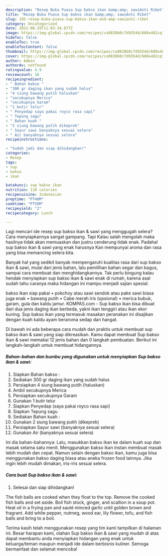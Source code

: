 ```yaml
---
description: "Resep Buka Puasa Sup bakso ikan &amp;amp; sawiAnti Ribet"
title: "Resep Buka Puasa Sup bakso ikan &amp;amp; sawiAnti Ribet"
slug: 195-resep-buka-puasa-sup-bakso-ikan-and-amp-sawianti-ribet
category: Uncategorized
date: 2022-08-29T11:03:34.877Z
image: https://img-global.cpcdn.com/recipes/ca9838b0c7d9354d/680x482cq70/sup-bakso-ikan-sawi-foto-resep-utama.jpg
hideToc: false
enableToc: true
enableTocContent: false
thumbnail: https://img-global.cpcdn.com/recipes/ca9838b0c7d9354d/680x482cq70/sup-bakso-ikan-sawi-foto-resep-utama.jpg
cover: https://img-global.cpcdn.com/recipes/ca9838b0c7d9354d/680x482cq70/sup-bakso-ikan-sawi-foto-resep-utama.jpg
author: Admin
authorAv: notfound
ratingvalue: 4.9
reviewcount: 16
recipeingredient:
- " Bahan bakso "
- "300 gr daging ikan yang sudah halus"
- "4 siung bawang putih haluskan"
- "secukupnya Merica"
- "secukupnya Garam"
- "1 butir telur"
- " Penyedap saya pakai royco rasa sapi"
- " Tepung sagu"
- " Bahan kuah "
- "2 siung bawang putih dikeprek"
- " Sayur sawi banyaknya sesuai selera"
- " Air banyaknya sesuai selera"
recipeinstructions:

- "Sudah jadi dan siap dihidangkan!"
categories:
- Resep
tags:
- sup
- bakso
- ikan

katakunci: sup bakso ikan 
nutrition: 110 calories
recipecuisine: Indonesian
preptime: "PT40M"
cooktime: "PT58M"
recipeyield: "2"
recipecategory: Lunch

---
```



Lagi mencari ide resep sup bakso ikan &amp; sawi yang menggugah selera? Cara menyiapkannya sangat gampang. Tapi Kalau salah mengolah maka hasilnya tidak akan memuaskan dan justru cenderung tidak enak. Padahal sup bakso ikan &amp; sawi yang enak harusnya Kan mempunyai aroma dan rasa yang bisa memancing selera kita.


Banyak hal yang sedikit banyak mempengaruhi kualitas rasa dari sup bakso ikan &amp; sawi, mulai dari jenis bahan, lalu pemilihan bahan segar dan bagus, sampai cara membuat dan menghidangkannya. Tak perlu bingung kalau hendak menyiapkan sup bakso ikan &amp; sawi enak di rumah, karena asal sudah tahu caranya maka hidangan ini mampu menjadi sajian spesial.

bakso ikan siap pakai • pokchoy atau sawi sendok atau pake sawi biasa juga enak • bawang putih • Cabe merah iris (opsional) • merica bubuk, garam, gula dan kaldu jamur. KOMPAS.com - Sup bakso ikan bisa dibuat dari dua jenis daging ikan berbeda, yakni ikan tenggiri atau ikan ekor kuning. Sup bakso ikan yang termasuk masakan peranakan ini disajikan dengan kuah kaldu ayam beraroma sedap dan hangat.


Di bawah ini ada beberapa cara mudah dan praktis untuk membuat sup bakso ikan &amp; sawi yang siap dikreasikan. Kamu dapat membuat Sup bakso ikan &amp; sawi memakai 12 jenis bahan dan 0 langkah pembuatan. Berikut ini langkah-langkah untuk membuat hidangannya.

<!--inarticleads1-->

##### Bahan-bahan dan bumbu yang digunakan untuk menyiapkan Sup bakso ikan &amp; sawi:

1. Siapkan  Bahan bakso :
1. Sediakan 300 gr daging ikan yang sudah halus
1. Persiapkan 4 siung bawang putih (haluskan)
1. Ambil secukupnya Merica
1. Persiapkan secukupnya Garam
1. Gunakan 1 butir telur
1. Siapkan  Penyedap (saya pakai royco rasa sapi)
1. Siapkan  Tepung sagu
1. Sediakan  Bahan kuah :
1. Gunakan 2 siung bawang putih (dikeprek)
1. Persiapkan  Sayur sawi (banyaknya sesuai selera)
1. Gunakan  Air (banyaknya sesuai selera)


Ini dia bahan-bahannya: Lalu, masukkan bakso ikan ke dalam kuah sup dan masak selama satu menit. Menggunakan bakso ikan instan membuat masak lebih mudah dan cepat. Namun selain dengan bakso ikan, kamu juga bisa menggunakan bakso daging biasa atau aneka frozen food lainnya. Jika ingin lebih mudah dimakan, iris-iris sesuai selera. 

<!--inarticleads2-->

##### Cara buat Sup bakso ikan &amp; sawi:


1. Selesai dan siap dihidangkan!

The fish balls are cooked when they float to the top. Remove the cooked fish balls and set aside. Boil fish stock, ginger, and scallion in a soup pot. Heat oil in a frying pan and sauté minced garlic until golden brown and fragrant. Add white pepper, nutmeg, wood ear, lily flower, tofu, and fish balls and bring to a boil. 

Terima kasih telah menggunakan resep yang tim kami tampilkan di halaman ini. Besar harapan kami, olahan Sup bakso ikan &amp; sawi yang mudah di atas dapat membantu anda menyiapkan hidangan yang enak untuk keluarga/teman maupun menjadi ide dalam berbisnis kuliner. Semoga bermanfaat dan selamat mencoba!
